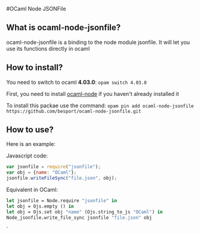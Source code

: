 #OCaml Node JSONFile

## What is ocaml-node-jsonfile?

ocaml-node-jsonfile is a binding to the node module jsonfile. It will let you use its functions directly in ocaml

## How to install?

You need to switch to ocaml **4.03.0**:
`opam switch 4.03.0`

First, you need to install [ocaml-node](https://github.com/besport/ocaml-node.git) if you haven't already installed it

To install this packae use the command:
`opam pin add ocaml-node-jsonfile https://github.com/besport/ocaml-node-jsonfile.git`

## How to use?

Here is an example:

Javascript code:

```JavaScript
var jsonfile = require("jsonfile");
var obj = {name: "OCaml"};
jsonfile.writeFileSync("file.json", obj);
```

Equivalent in OCaml:

```OCaml
let jsonfile = Node.require "jsonfile" in
let obj = Ojs.empty () in
let obj = Ojs.set obj "name" (Ojs.string_to_js "OCaml") in
Node_jsonfile.write_file_sync jsonfile "file.json" obj
```

`